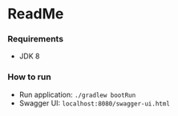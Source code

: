 # ReadMe

### Requirements
* JDK 8

### How to run
* Run application: ```./gradlew bootRun```
* Swagger UI: ```localhost:8080/swagger-ui.html```
